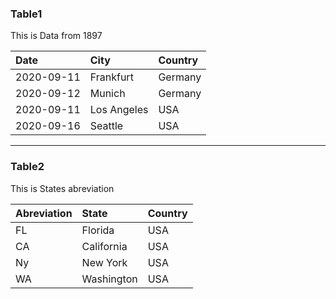 ### Table1
This is Data from 1897

| Date  | City | Country |
| :------|:----|:----|
|2020-09-11|Frankfurt|Germany|
|2020-09-12|Munich|Germany|
|2020-09-11|Los Angeles|USA|
|2020-09-16|Seattle|USA|
---
### Table2
This is States abreviation

| Abreviation  | State | Country |
| :------|:----|:----|
|FL|Florida|USA|
|CA|California|USA|
|Ny|New York|USA|
|WA|Washington|USA|